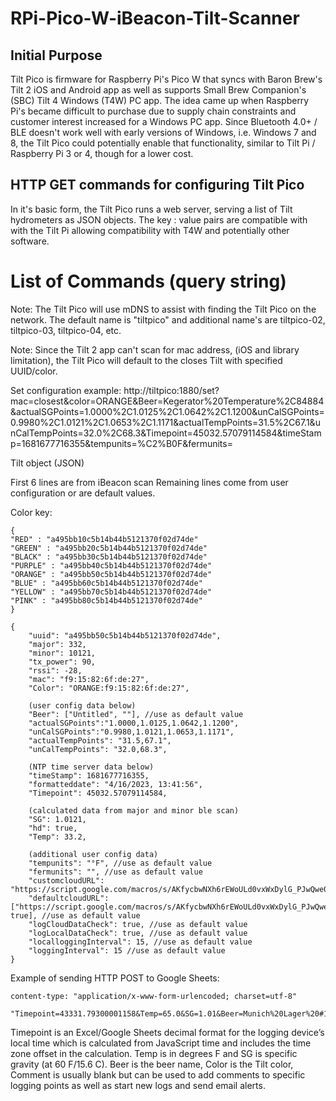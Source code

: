 # RPi-Pico-W-iBeacon-Tilt-Scanner
 
## Initial Purpose

Tilt Pico is firmware for Raspberry Pi's Pico W that syncs with Baron Brew's Tilt 2 iOS and Android app as well as supports Small Brew Companion's (SBC) Tilt 4 Windows (T4W) PC app. The idea came up when Raspberry Pi's became difficult to purchase due to supply chain constraints and customer interest increased for a Windows PC app. Since Bluetooth 4.0+ / BLE doesn't work well with early versions of Windows, i.e. Windows 7 and 8, the Tilt Pico could potentially enable that functionality, similar to Tilt Pi / Raspberry Pi 3 or 4, though for a lower cost.

## HTTP GET commands for configuring Tilt Pico

In it's basic form, the Tilt Pico runs a web server, serving a list of Tilt hydrometers as JSON objects. The key : value pairs are compatible with with the Tilt Pi allowing compatibility with T4W and potentially other software.

# List of Commands (query string)

Note: The Tilt Pico will use mDNS to assist with finding the Tilt Pico on the network. The default name is "tiltpico" and additional name's are tiltpico-02, tiltpico-03, tiltpico-04, etc.

Note: Since the Tilt 2 app can't scan for mac address, (iOS and library limitation), the Tilt Pico will default to the closes Tilt with specified UUID/color.

Set configuration example: http://tiltpico:1880/set?mac=closest&color=ORANGE&Beer=Kegerator%20Temperature%2C84884&actualSGPoints=1.0000%2C1.0125%2C1.0642%2C1.1200&unCalSGPoints=0.9980%2C1.0121%2C1.0653%2C1.1171&actualTempPoints=31.5%2C67.1&unCalTempPoints=32.0%2C68.3&Timepoint=45032.57079114584&timeStamp=1681677716355&tempunits=%C2%B0F&fermunits=


Tilt object (JSON)

First 6 lines are from iBeacon scan
Remaining lines come from user configuration or are default values.

Color key:
```
{
"RED" : "a495bb10c5b14b44b5121370f02d74de"
"GREEN" : "a495bb20c5b14b44b5121370f02d74de"
"BLACK" : "a495bb30c5b14b44b5121370f02d74de"
"PURPLE" : "a495bb40c5b14b44b5121370f02d74de"
"ORANGE" : "a495bb50c5b14b44b5121370f02d74de"
"BLUE" : "a495bb60c5b14b44b5121370f02d74de"
"YELLOW" : "a495bb70c5b14b44b5121370f02d74de"
"PINK" : "a495bb80c5b14b44b5121370f02d74de"
}
```

```
{
	"uuid": "a495bb50c5b14b44b5121370f02d74de",
	"major": 332,
	"minor": 10121,
	"tx_power": 90,
	"rssi": -28,
	"mac": "f9:15:82:6f:de:27",
	"Color": "ORANGE:f9:15:82:6f:de:27",
	
	(user config data below)
	"Beer": ["Untitled", ""], //use as default value
	"actualSGPoints":"1.0000,1.0125,1.0642,1.1200",
	"unCalSGPoints":"0.9980,1.0121,1.0653,1.1171",
	"actualTempPoints": "31.5,67.1",
	"unCalTempPoints": "32.0,68.3",
	
	(NTP time server data below)
	"timeStamp": 1681677716355,
	"formatteddate": "4/16/2023, 13:41:56",
	"Timepoint": 45032.57079114584,
	
	(calculated data from major and minor ble scan)
	"SG": 1.0121,
	"hd": true,
	"Temp": 33.2,
	
	(additional user config data)
	"tempunits": "°F", //use as default value
	"fermunits": "", //use as default value
	"customcloudURL": "https://script.google.com/macros/s/AKfycbwNXh6rEWoULd0vxWxDylG_PJwQwe0dn5hdtSkuC4k3D9AXBSA/exec",
	"defaultcloudURL": ["https://script.google.com/macros/s/AKfycbwNXh6rEWoULd0vxWxDylG_PJwQwe0dn5hdtSkuC4k3D9AXBSA/exec", true], //use as default value
	"logCloudDataCheck": true, //use as default value
	"logLocalDataCheck": true, //use as default value
	"localloggingInterval": 15, //use as default value
	"loggingInterval": 15 //use as default value
}
```

Example of sending HTTP POST to Google Sheets:

```
content-type: "application/x-www-form-urlencoded; charset=utf-8"

"Timepoint=43331.79300001158&Temp=65.0&SG=1.01&Beer=Munich%20Lager%20#1&Color=PINK&Comment="

```

Timepoint is an Excel/Google Sheets decimal format for the logging device’s local time which is calculated from JavaScript time and includes the time zone offset in the calculation. Temp is in degrees F and SG is specific gravity (at 60 F/15.6 C). Beer is the beer name, Color is the Tilt color, Comment is usually blank but can be used to add comments to specific logging points as well as start new logs and send email alerts.
